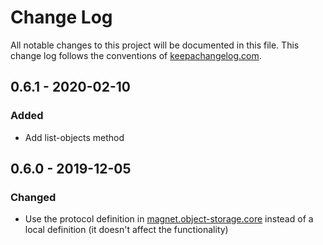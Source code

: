 # Change Log
All notable changes to this project will be documented in this
file. This change log follows the conventions of
[keepachangelog.com](http://keepachangelog.com/).

## 0.6.1 - 2020-02-10
### Added
- Add list-objects method

## 0.6.0 - 2019-12-05
### Changed
- Use the protocol definition in [magnet.object-storage.core](https://github.com/magnetcoop/object-storage.core) instead of a local definition (it doesn't affect the functionality)
